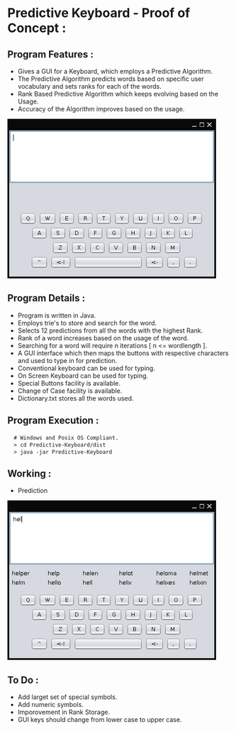 # Predictive Keyboard - Proof of Concept :
## Program Features :
   * Gives a GUI for a Keyboard, which employs a Predictive Algorithm.
   * The Predictive Algorithm predicts words based on specific user vocabulary and sets ranks for each of the words.
   * Rank Based Predictive Algorithm which keeps evolving based on the Usage.
   * Accuracy of the Algorithm improves based on the usage.

![Image](/img/mainWindow.png "GUI Interface")

## Program Details :
   * Program is written in Java.
   * Employs trie's to store and search for the word.
   * Selects 12 predictions from all the words with the highest Rank.
   * Rank of a word increases based on the usage of the word.
   * Searching for a word will require n iterations [ n <= wordlength ].
   * A GUI interface which then maps the buttons with respective characters and used to type in for prediction.
   * Conventional keyboard can be used for typing.
   * On Screen Keyboard can be used for typing.
   * Special Buttons facility is available.
   * Change of Case facility is available.
   * Dictionary.txt stores all the words used.

## Program Execution :
```
  # Windows and Posix OS Compliant.
  > cd Predictive-Keyboard/dist
  > java -jar Predictive-Keyboard
```
## Working :
  * Prediction

![Image](/img/prediction.png "Prediction Functionality")

## To Do :
  * Add larget set of special symbols.
  * Add numeric symbols.
  * Imporovement in Rank Storage.
  * GUI keys should change from lower case to upper case.

